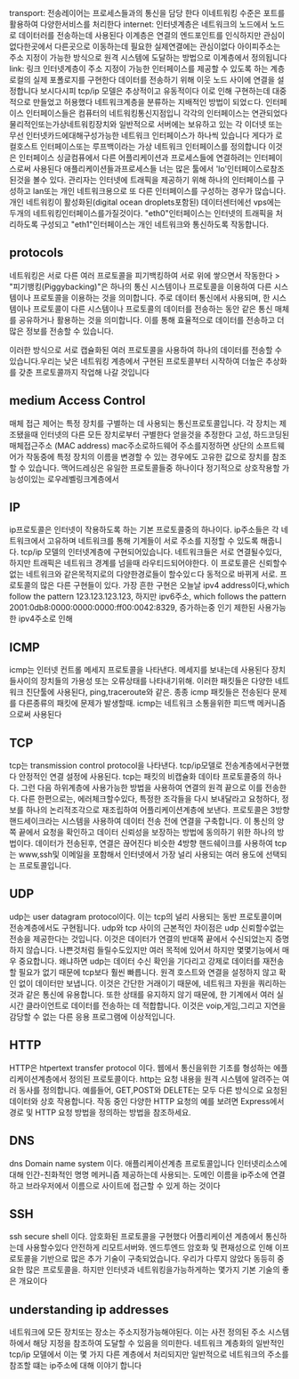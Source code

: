 transport: 전송레이어는 프로세스들과의 통신을 담당 한다 이네트워킹 수준은 포트를 활용하여 다양한서비스를 처리한다
internet: 인터넷계층은 네트워크의 노드에서 노드로 데이터러를 전송하는데 사용된다 이계층은 연결의 엔드포인트를 인식하지만 관심이 없다한곳에서 다른곳으로 이동하는데 필요한 실제연결에는 관심이없다 아이피주소는 주소 지정이 가능한 방식으로 원격 시스템에 도달하는 방법으로 이계층에서 정의됩니다
link: 링크 인터넷계층이 주소 지정이 가능한 인터페이스를 제공할 수 있도록 하는 계층로컬의 실제 포폴로지를 구현한다 데이터를 전송하기 위해 이웃 노드 사이에 연결을 설정합니다
보시다시피 tcp/ip 모델은 추상적이고 유동적이다 이로 인해 구현하는데 대중적으로 만들었고 허용했다 네트워크계층을 분류하는 지배적인 방법이 되었ㄷ다.
인터페이스
인터페이스들은 컴퓨터의 네트워킹통신지점입니 각각의 인터페이스는 연관되었다 물리적인또는가상네트워킹장치와 일반적으로 서버에는 보유하고 있는 각 이더넷 또는 무선 인터넷카드에대해구성가능한 네트워크 인터페이스가 하나씩 있습니다 게다가 로컬호스트 인터페이스또는 루프백이라는 가상 네트워크 인터페이스를 정의합니다 이것은 인터페이스 싱글컴퓨에서 다른 어플리케이션과 프로세스들에 연결하려는 인터페이스로써 사용된다 애플리케이션들과프로세스들 너는 많은 툴에서 'lo'인터페이스로참조된것을 볼수 있다. 관리자는 인터넷에 트래픽을 제공하기 위해 하나의 인터페이스를 구성하고 lan또는 개인 네트워크용으로 또 다른 인터페이스를 구성하는 경우가 많습니다. 개인 네트워킹이 활성화된(digital ocean droplets포함된) 데이터센터에선 vps에는 두개의 네트워킹인터페이스를가질것이다. "eth0"인터페이스는 인터넷의 트래픽을 처리하도록 구성되고 "eth1"인터페이스는 개인 네트워크와 통신하도록 작동합니다.

## protocols

네트워킹은 서로 다른 여러 프로토콜을 피기백킹하여 서로 위에 쌓으면서 작동한다 > "피기뱅킹(Piggybacking)"은 하나의 통신 시스템이나 프로토콜을 이용하여 다른 시스템이나 프로토콜을 이용하는 것을 의미합니다. 주로 데이터 통신에서 사용되며, 한 시스템이나 프로토콜이 다른 시스템이나 프로토콜의 데이터를 전송하는 동안 같은 통신 매체를 공유하거나 활용하는 것을 의미합니다. 이를 통해 효율적으로 데이터를 전송하고 더 많은 정보를 전송할 수 있습니다.

이러한 방식으로 서로 캡슐화된 여러 프로토콜을 사용하여 하나의 데이터를 전송할 수 있습니다.우리는 낮은 네트워킹 계층에서 구현된 프로토콜부터 시작하여 더높은 추상화를 갖춘 프로토콜까지 작업해 나갈 것입니다

## medium Access Control

매체 접근 제어는 특정 장치를 구별하는 데 사용되는 통신프로토콜입니다.
각 장치는 제조됐을때 인터넷의 다른 모든 장치로부터 구별한다 얻을것을 추정한다 고성, 하드코딩된 매체접근주소 (MAC address)
mac주소로하드웨어 주소를지정하면 상단의 소프트웨어가 작동중에 특정 장치의 이름을 변경할 수 있는 경우에도 고유한 값으로 장치를 참조할 수 있습니다.
맥어드레싱은 유일한 프로토콜들중 하나이다 정기적으로 상호작용할 가능성이있는 로우레벨링크계층에서

## IP

ip프로토콜은 인터넷이 작용하도록 하는 기본 프로토콜중의 하나이다. ip주소들은 각 네트워크에서 고유하며 네트워크를 통해 기계들이 서로 주소를 지정할 수 있도록 해줍니다.
tcp/ip 모델의 인터넷계층에 구현되어있습니다.
네트워크들은 서로 연결될수있다, 하지만 트래픽은 네트워크 경계를 넘을때 라우티드되어야한다.
이 프로토콜은 신뢰할수없는 네트워크와 같은목적지로의 다양한경로들이 할수있ㄷ다 동적으로 바뀌게 서로.
프로토콜의 많은 다른 구현들이 있다.
가장 흔한 구현은 오늘날 ipv4 address이다,which follow the pattern 123.123.123.123, 하지만 ipv6주소, which follows the pattern 2001:0db8:0000:0000:0000:ff00:0042:8329, 증가하는중 인기 제한된 사용가능한 ipv4주소로 인해

## ICMP

icmp는 인터넷 컨트롤 메세지 프로토콜을 나타낸다. 메세지를 보내는데 사용된다 장치들사이의 장치들의 가용성 또는 오류상태를 나타내기위해.
이러한 패킷들은 다양한 네트워크 진단툴에 사용된다, ping,traceroute와 같은.
종종 icmp 패킷들은 전송된다 문제를 다른종류의 패킷에 문제가 발생할때.
icmp는 네트워크 소통을위한 피드백 메커니즘으로써 사용된다

## TCP

tcp는 transmission control protocol을 나타낸다.
tcp/ip모델로 전송계층에서구현했다 안정적인 연결 설정에 사용된다.
tcp는 패킷의 비캡슐화 데이타 프로토콜중의 하나다.
그런 다음 하위계층에 사용가능한 방법을 사용하여 연결의 원격 끝으로 이를 전송한다.
다른 한편으로는, 에러체크할수있다, 특정한 조각들을 다시 보내달라고 요청하다, 정보를 하나의 논리적조각으로 재조립하여 어플리케이션계층에 보낸다.
프로토콜은 3방향 핸드세이크라는 시스템을 사용하여 데이터 전송 전에 연결을 구축합니다.
이 통신의 양쪽 끝에서 요청을 확인하고 데이터 신뢰성을 보장하는 방법에 동의하기 위한 하나의 방법이다.
데이터가 전송된후, 연결은 끊어진다 비슷한 4방향 핸드쉐이크를 사용하여
tcp는 www,ssh및 이메일을 포함해서 인터넷에서 가장 널리 사용되는 여러 용도에 선택되는 프로토콜입니다.

## UDP

udp는 user datagram protocol이다. 이는 tcp의 널리 사용되는 동반 프로토콜이며 전송계층에서도 구현됩니다.
udp와 tcp 사이의 근본적인 차이점은 udp 신뢰할수없는 전송을 제공한다는 것입니다.
이것은 데이터가 연결의 반대쪽 끝에서 수신되었는지 증명하지 않습니다.
나쁜것처럼 들릴수도있지만 여러 목적에 있어서 하지만 몇몇기능에서 매우 중요합니다.
왜냐하면 udp는 데이터 수신 확인을 기다리고 강제로 데이터를 재전송할 필요가 없기 때문에 tcp보다 훨씬 빠릅니다.
원격 호스트와 연결을 설정하지 않고 확인 없이 데이터만 보냅니다.
이것은 간단한 거래이기 때문에, 네트워크 자원을 쿼리하는 것과 같은 통신에 유용합니다.
또한 상태를 유지하지 않기 때문에, 한 기계에서 여러 실시간 클라이언트로 데이터를 전송하는 데 적합합니다.
이것은 voip,게임,그리고 지연을 감당할 수 없는 다른 응용 프로그램에 이상적입니다.

## HTTP

HTTP은 htpertext transfer protocol 이다.
웹에서 통신을위한 기초를 형성하는 에플리케이션계층에서 정의된 프로토콜이다.
http는 요청 내용을 원격 시스템에 알려주는 여러 동사를 정의합니다.
예를들어, GET,POST와 DELETE는 모두 다른 방식으로 요청된 데이터와 상호 작용합니다.
작동 중인 다양한 HTTP 요청의 예를 보려면 Express에서 경로 및 HTTP 요청 방법을 정의하는 방법을 참조하세요.

## DNS

dns Domain name system 이다.
애플리케이션계층 프로토콜입니다 인터넷리소스에대해 인간-친화적인 명명 메커니즘 제공하는데 사용되는.
도메인 이름을 ip주소에 연결하고 브라우저에서 이름으로 사이트에 접근할 수 있게 하는 것이다

## SSH

ssh secure shell 이다.
암호화된 프로토콜을 구현했다 어플리케이션 계층에서 통신하는데 사용할수있다 안전하게 리모트서버와.
엔드투엔드 암호화 및 편재성으로 인해 이프로토콜을 기반으로 많은 추가 기술이 구축되었습니다.
우리가 다루지 않았다 동등히 중요한 많은 프로토콜을.
하지만 인터넷과 네트워킹을가능하게하는 몇가지 기본 기술의 좋은 개요이다

## understanding ip addresses

네트워크에 모든 장치또는 장소는 주소지정가능해야된다.
이는 사전 정의된 주소 시스템하에서 해당 지정을 참조하여 도달할 수 있음을 의미한다.
네트워크 계층화의 일반적인 tcp/ip 모델에서 이는 몇 가지 다른 계층에서 처리되지만 일반적으로 네트워크의 주소를 참조할 떄는 ip주소에 대해 이야기 합니다
